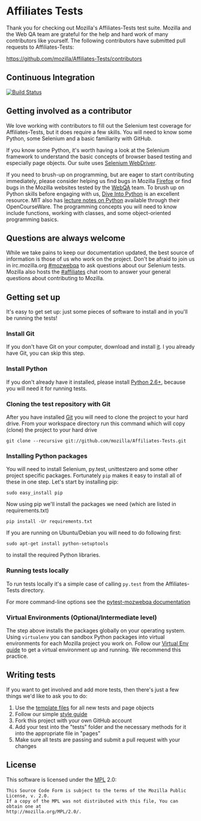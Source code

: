 Affiliates Tests
====================

Thank you for checking out Mozilla's Affiliates-Tests test suite. Mozilla and the Web QA team are grateful for the help and hard work of many contributors like yourself. The following contributors have submitted pull requests to Affiliates-Tests:

https://github.com/mozilla/Affiliates-Tests/contributors

Continuous Integration
----------------------

[![Build Status](https://secure.travis-ci.org/mozilla/Affiliates-Tests.png?branch=master)](http://travis-ci.org/mozilla/Affiliates-Tests/)

Getting involved as a contributor
---------------------------------

We love working with contributors to fill out the Selenium test coverage for Affiliates-Tests, but it does require a few skills. You will need to know some Python, some Selenium and a basic familiarity with GitHub.

If you know some Python, it's worth having a look at the Selenium framework to understand the basic concepts of browser based testing and especially page objects. Our suite uses [Selenium WebDriver][Selenium WebDriver].

If you need to brush-up on programming, but are eager to start contributing immediately, please consider helping us find bugs in Mozilla [Firefox][Firefox] or find bugs in the Mozilla websites tested by the [WebQA][WebQA] team. To brush up on Python skills before engaging with us, [Dive Into Python][Dive Into Python] is an excellent resource. MIT also has [lecture notes on Python][Lecture notes on Python] available through their OpenCourseWare. The programming concepts you will need to know include functions, working with classes, and some object-oriented programming basics.

[Selenium WebDriver]: http://docs.seleniumhq.org/docs/03_webdriver.jsp
[Firefox]: https://quality.mozilla.org/teams/desktop-firefox/
[WebQA]: https://quality.mozilla.org/teams/web-qa/
[Dive Into Python]: http://www.diveintopython.net/toc/index.html
[Lecture notes on Python]: http://ocw.mit.edu/courses/electrical-engineering-and-computer-science/6-189-a-gentle-introduction-to-programming-using-python-january-iap-2011/

Questions are always welcome
----------------------------

While we take pains to keep our documentation updated, the best source of information is those of us who work on the project. Don't be afraid to join us in irc.mozilla.org [#mozwebqa][mozwebqa] to ask questions about our Selenium tests. Mozilla also hosts the [#affiliates][affiliates] chat room to answer your general questions about contributing to Mozilla.

[mozwebqa]: http://client01.chat.mibbit.com/?server=irc.mozilla.org&channel=#mozwebqa
[affiliates]: http://client01.chat.mibbit.com/?server=irc.mozilla.org&channel=#affiliates

Getting set up
--------------

It's easy to get set up: just some pieces of software to install and in you'll be running the tests! 

### Install Git

If you don't have Git on your computer, download and install [it][Git]. I you already have Git, you can skip this step.

[Git]:http://git-scm.com/downloads

### Install Python

If you don't already have it installed, please install [Python 2.6+][Python], because you will need it for running tests.

[Python]: https://www.python.org/download/releases/2.6.6/

### Cloning the test repository with Git

After you have installed [Git][Git] you will need to clone the project to your hard drive. From your workspace directory run this command which will copy (clone) the project to your hard drive


    git clone --recursive git://github.com/mozilla/Affiliates-Tests.git


[Git]: http://git-scm.com/downloads

### Installing Python packages

You will need to install Selenium, py.test, unittestzero and some other project specific packages. Fortunately ```pip``` makes it easy to install all of these in one step. Let's start by installing pip:


    sudo easy_install pip


Now using pip we'll install the packages we need (which are listed in requirements.txt)

    pip install -Ur requirements.txt

If you are running on Ubuntu/Debian you will need to do following first:

    sudo apt-get install python-setuptools

to install the required Python libraries.


### Running tests locally

To run tests locally it's a simple case of calling ```py.test``` from the Affiliates-Tests directory.

For more command-line options see the [pytest-mozwebqa documentation](https://github.com/mozilla/pytest-mozwebqa)

### Virtual Environments (Optional/Intermediate level)

The step above installs the packages globally on your operating system. Using ```virtualenv``` you can sandbox Python packages into virtual environments for each Mozilla project you work on. Follow our [Virtual Env guide][Virtual Environment] to get a virtual environment up and running. We recommend this practice.

[Virtual Environment]: https://wiki.mozilla.org/QA/Execution/Web_Testing/Automation/Virtual_Environments


Writing tests
-------------

If you want to get involved and add more tests, then there's just a few things we'd like to ask you to do:

1. Use the [template files][Template files] for all new tests and page objects
2. Follow our simple [style guide][Style guide]
3. Fork this project with your own GitHub account
4. Add your test into the "tests" folder and the necessary methods for it into the appropriate file in "pages"
5. Make sure all tests are passing and submit a pull request with your changes

[Template files]: https://github.com/mozilla/mozwebqa-test-templates
[Style guide]: https://wiki.mozilla.org/QA/Execution/Web_Testing/Docs/Automation/StyleGuide

License
-------

This software is licensed under the [MPL][MPL] 2.0:

    This Source Code Form is subject to the terms of the Mozilla Public License, v. 2.0.
    If a copy of the MPL was not distributed with this file, You can obtain one at
    http://mozilla.org/MPL/2.0/.

[MPL]: http://www.mozilla.org/MPL/2.0/

